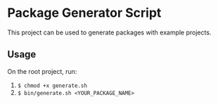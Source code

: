 # Package Generator Script

This project can be used to generate packages with example projects.

## Usage

On the root project, run:
1. `$ chmod +x generate.sh`
2. `$ bin/generate.sh <YOUR_PACKAGE_NAME>`

